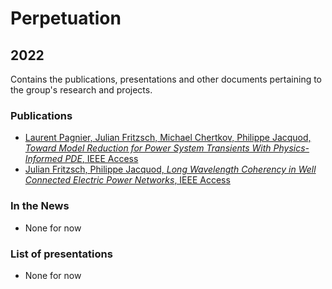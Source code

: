 # Perpetuation

## 2022

Contains the publications, presentations and other documents pertaining to the group's research and projects.

### Publications

* [Laurent Pagnier, Julian Fritzsch, Michael Chertkov, Philippe Jacquod, *Toward Model Reduction for Power System Transients With Physics-Informed PDE*, IEEE Access](https://github.com/GeeeHesso/Perpetuation/tree/master/2022/Papers/ContMod)
* [Julian Fritzsch, Philippe Jacquod, *Long Wavelength Coherency in Well Connected Electric Power Networks*, IEEE Access](https://github.com/GeeeHesso/Perpetuation/tree/master/2022/Papers/longwavelength)

### In the News

* None for now

### List of presentations

* None for now
